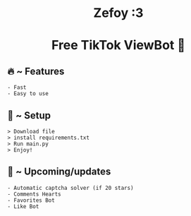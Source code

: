 <h1 align="center">
  Zefoy :3
</h1>

<h1 align="center">Free TikTok ViewBot 🚀</h1>

## 🔥 ~ Features
```sh-session
- Fast
- Easy to use
```

## 🚀 ~ Setup

```sh-session
> Download file
> install requirements.txt
> Run main.py
> Enjoy!
```

## 🎉 ~ Upcoming/updates
```sh-session
- Automatic captcha solver (if 20 stars)
- Comments Hearts
- Favorites Bot
- Like Bot
```
